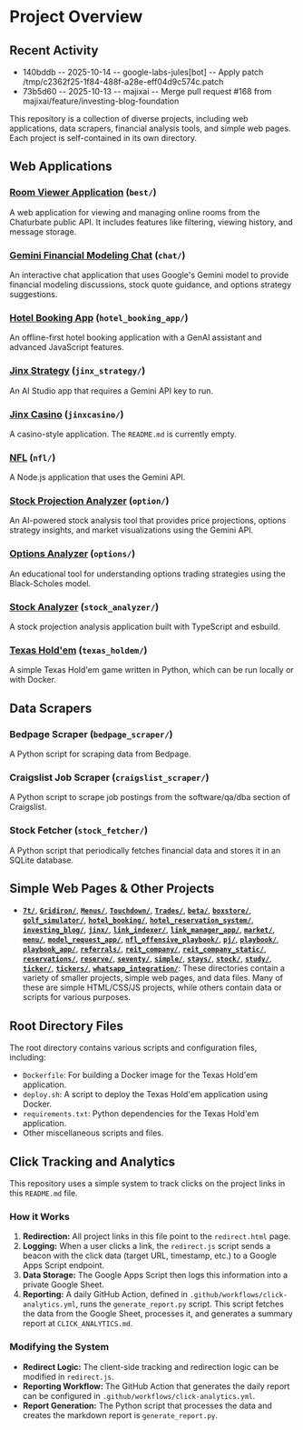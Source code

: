 # Project Overview

## Recent Activity
<!-- START_RECENT_ACTIVITY -->
- 140bddb -- 2025-10-14 -- google-labs-jules[bot] -- Apply patch /tmp/c2362f25-1f84-488f-a28e-eff04d9c574c.patch
- 73b5d60 -- 2025-10-13 -- majixai -- Merge pull request #168 from majixai/feature/investing-blog-foundation
<!-- END_RECENT_ACTIVITY -->


This repository is a collection of diverse projects, including web applications, data scrapers, financial analysis tools, and simple web pages. Each project is self-contained in its own directory.

## Web Applications

### [Room Viewer Application](redirect.html?url=https://majixai.github.io/best/) (`best/`)

A web application for viewing and managing online rooms from the Chaturbate public API. It includes features like filtering, viewing history, and message storage.

### [Gemini Financial Modeling Chat](redirect.html?url=https://majixai.github.io/chat/) (`chat/`)

An interactive chat application that uses Google's Gemini model to provide financial modeling discussions, stock quote guidance, and options strategy suggestions.

### [Hotel Booking App](redirect.html?url=https://majixai.github.io/hotel_booking_app/) (`hotel_booking_app/`)

An offline-first hotel booking application with a GenAI assistant and advanced JavaScript features.

### [Jinx Strategy](redirect.html?url=https://majixai.github.io/jinx_strategy/) (`jinx_strategy/`)

An AI Studio app that requires a Gemini API key to run.

### [Jinx Casino](redirect.html?url=https://majixai.github.io/jinxcasino/) (`jinxcasino/`)

A casino-style application. The `README.md` is currently empty.

### [NFL](redirect.html?url=https://majixai.github.io/nfl/) (`nfl/`)

A Node.js application that uses the Gemini API.

### [Stock Projection Analyzer](redirect.html?url=https://majixai.github.io/option/) (`option/`)

An AI-powered stock analysis tool that provides price projections, options strategy insights, and market visualizations using the Gemini API.

### [Options Analyzer](redirect.html?url=https://majixai.github.io/options/) (`options/`)

An educational tool for understanding options trading strategies using the Black-Scholes model.

### [Stock Analyzer](redirect.html?url=https://majixai.github.io/stock_analyzer/) (`stock_analyzer/`)

A stock projection analysis application built with TypeScript and esbuild.

### [Texas Hold'em](redirect.html?url=https://majixai.github.io/texas_holdem/) (`texas_holdem/`)

A simple Texas Hold'em game written in Python, which can be run locally or with Docker.

## Data Scrapers

### Bedpage Scraper (`bedpage_scraper/`)

A Python script for scraping data from Bedpage.

### Craigslist Job Scraper (`craigslist_scraper/`)

A Python script to scrape job postings from the software/qa/dba section of Craigslist.

### Stock Fetcher (`stock_fetcher/`)

A Python script that periodically fetches financial data and stores it in an SQLite database.

## Simple Web Pages & Other Projects

- **[`7t/`](redirect.html?url=https://majixai.github.io/7t/)**, **[`Gridiron/`](redirect.html?url=https://majixai.github.io/Gridiron/)**, **[`Menus/`](redirect.html?url=https://majixai.github.io/Menus/)**, **[`Touchdown/`](redirect.html?url=https://majixai.github.io/Touchdown/)**, **[`Trades/`](redirect.html?url=https://majixai.github.io/Trades/)**, **[`beta/`](redirect.html?url=https://majixai.github.io/beta/)**, **[`boxstore/`](redirect.html?url=https://majixai.github.io/boxstore/)**, **[`golf_simulator/`](redirect.html?url=https://majixai.github.io/golf_simulator/)**, **[`hotel_booking/`](redirect.html?url=https://majixai.github.io/hotel_booking/)**, **[`hotel_reservation_system/`](redirect.html?url=https://majixai.github.io/hotel_reservation_system/)**, **[`investing_blog/`](redirect.html?url=https://majixai.github.io/investing_blog/)**, **[`jinx/`](redirect.html?url=https://majixai.github.io/jinx/)**, **[`link_indexer/`](redirect.html?url=https://majixai.github.io/link_indexer/)**, **[`link_manager_app/`](redirect.html?url=https://majixai.github.io/link_manager_app/)**, **[`market/`](redirect.html?url=https://majixai.github.io/market/)**, **[`menu/`](redirect.html?url=https://majixai.github.io/menu/)**, **[`model_request_app/`](redirect.html?url=https://majixai.github.io/model_request_app/)**, **[`nfl_offensive_playbook/`](redirect.html?url=https://majixai.github.io/nfl_offensive_playbook/)**, **[`pj/`](redirect.html?url=https://majixai.github.io/pj/)**, **[`playbook/`](redirect.html?url=https://majixai.github.io/playbook/)**, **[`playbook_app/`](redirect.html?url=https://majixai.github.io/playbook_app/)**, **[`referrals/`](redirect.html?url=https://majixai.github.io/referrals/)**, **[`reit_company/`](redirect.html?url=https://majixai.github.io/reit_company/)**, **[`reit_company_static/`](redirect.html?url=https://majixai.github.io/reit_company_static/)**, **[`reservations/`](redirect.html?url=https://majixai.github.io/reservations/)**, **[`reserve/`](redirect.html?url=https://majixai.github.io/reserve/)**, **[`seventy/`](redirect.html?url=https://majixai.github.io/seventy/)**, **[`simple/`](redirect.html?url=https://majixai.github.io/simple/)**, **[`stays/`](redirect.html?url=https://majixai.github.io/stays/)**, **[`stock/`](redirect.html?url=https://majixai.github.io/stock/)**, **[`study/`](redirect.html?url=https://majixai.github.io/study/)**, **[`ticker/`](redirect.html?url=https://majixai.github.io/ticker/)**, **[`tickers/`](redirect.html?url=https://majixai.github.io/tickers/)**, **[`whatsapp_integration/`](redirect.html?url=https://majixai.github.io/whatsapp_integration/)**: These directories contain a variety of smaller projects, simple web pages, and data files. Many of these are simple HTML/CSS/JS projects, while others contain data or scripts for various purposes.

## Root Directory Files

The root directory contains various scripts and configuration files, including:

- `Dockerfile`: For building a Docker image for the Texas Hold'em application.
- `deploy.sh`: A script to deploy the Texas Hold'em application using Docker.
- `requirements.txt`: Python dependencies for the Texas Hold'em application.
- Other miscellaneous scripts and files.

## Click Tracking and Analytics

This repository uses a simple system to track clicks on the project links in this `README.md` file.

### How it Works

1.  **Redirection:** All project links in this file point to the `redirect.html` page.
2.  **Logging:** When a user clicks a link, the `redirect.js` script sends a beacon with the click data (target URL, timestamp, etc.) to a Google Apps Script endpoint.
3.  **Data Storage:** The Google Apps Script then logs this information into a private Google Sheet.
4.  **Reporting:** A daily GitHub Action, defined in `.github/workflows/click-analytics.yml`, runs the `generate_report.py` script. This script fetches the data from the Google Sheet, processes it, and generates a summary report at `CLICK_ANALYTICS.md`.

### Modifying the System

-   **Redirect Logic:** The client-side tracking and redirection logic can be modified in `redirect.js`.
-   **Reporting Workflow:** The GitHub Action that generates the daily report can be configured in `.github/workflows/click-analytics.yml`.
-   **Report Generation:** The Python script that processes the data and creates the markdown report is `generate_report.py`.